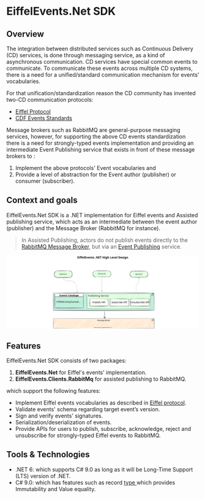 # EiffelEvents.Net SDK

## Overview

The integration between distributed services such as Continuous Delivery (CD)  services, is done through messaging service, as a kind of asynchronous communication. CD services have special common events to communicate. To communicate these events across multiple CD systems,  there is a need for a unified/standard communication mechanism for events' vocabularies.

For that unification/standardization reason the CD community has invented two-CD communication protocols: 

- [Eiffel Protocol](https://github.com/eiffel-community/eiffel)
- [CDF Events Standards](https://github.com/cdfoundation/sig-events)

Message brokers such as RabbitMQ are general-purpose messaging services, however, for supporting the above CD events standardization there is a need for strongly-typed events implementation and providing an intermediate Event Publishing service that exists in front of these message brokers to :

1. Implement the above protocols' Event vocabularies and 
2. Provide a level of abstraction for the Event author (publisher) or consumer (subscriber).



## Context and goals

EiffelEvents.Net SDK is a .NET implementation for Eiffel events and  Assisted publishing service, which acts as an intermediate between the event author (publisher) and the Message Broker (RabbitMQ for instance).

> In Assisted Publishing, actors do not publish events directly to the [RabbitMQ Message Broker](https://eiffel-community.github.io/eiffel-sepia/rabbitmq-message-broker.html), but via an [Event Publishing](https://eiffel-community.github.io/eiffel-sepia/event-publishing.html) service.

![](../images/high-level-design.svg)

## Features

EiffelEvents.Net SDK consists of two packages:

1. **EiffelEvents.Net** for Eiffel's events' implementation.
2. **EiffelEvents.Clients.RabbitMq** for assisted publishing to RabbitMQ.

which support the following features:

- Implement Eiffel events vocabularies as described in [Eiffel protocol](https://github.com/eiffel-community).
- Validate events' schema regarding target event’s version.
- Sign and verify events' signatures.
- Serialization/deserialization of events.
- Provide  APIs for users to publish, subscribe, acknowledge, reject and unsubscribe for strongly-typed Eiffel events to RabbitMQ.

## Tools & Technologies

- .NET 6: which supports C# 9.0 as long as it will be Long-Time Support (LTS) version of .NET.
- C# 9.0: which has features such as record [type ](https://docs.microsoft.com/en-us/dotnet/csharp/whats-new/csharp-9#record-types)which provides Immutability and Value equality.
